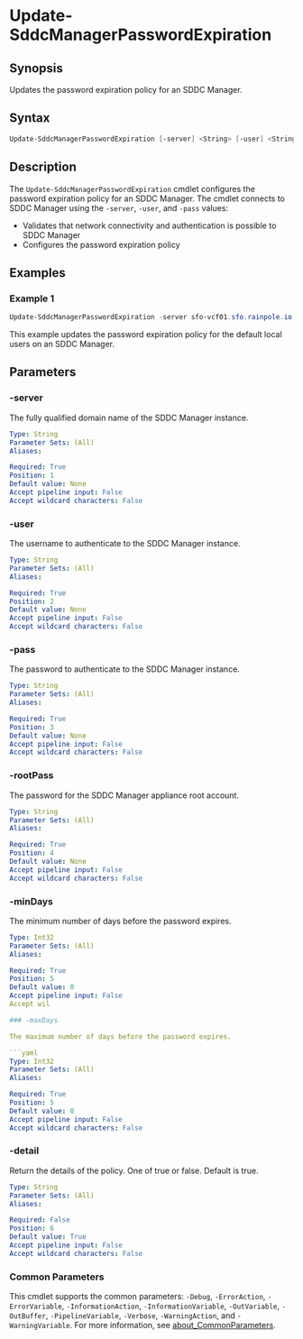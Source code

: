 # Update-SddcManagerPasswordExpiration

## Synopsis

Updates the password expiration policy for an SDDC Manager.

## Syntax

```powershell
Update-SddcManagerPasswordExpiration [-server] <String> [-user] <String> [-pass] <String> [-rootPass] <String> [-minDays] <String> [-maxDays] <String> [-warnDays] <String> [[-detail] <String>] [<CommonParameters>]
```

## Description

The `Update-SddcManagerPasswordExpiration` cmdlet configures the password expiration policy for an SDDC Manager.
The cmdlet connects to SDDC Manager using the `-server`, `-user`, and `-pass` values:

- Validates that network connectivity and authentication is possible to SDDC Manager
- Configures the password expiration policy

## Examples

### Example 1

```powershell
Update-SddcManagerPasswordExpiration -server sfo-vcf01.sfo.rainpole.io -user admin@local -pass VMw@re1!VMw@re1! -rootPass VMw@re1! -minDays 0 -maxDays 90 -warnDays 14
```

This example updates the password expiration policy for the default local users on an SDDC Manager.

## Parameters

### -server

The fully qualified domain name of the SDDC Manager instance.

```yaml
Type: String
Parameter Sets: (All)
Aliases:

Required: True
Position: 1
Default value: None
Accept pipeline input: False
Accept wildcard characters: False
```

### -user

The username to authenticate to the SDDC Manager instance.

```yaml
Type: String
Parameter Sets: (All)
Aliases:

Required: True
Position: 2
Default value: None
Accept pipeline input: False
Accept wildcard characters: False
```

### -pass

The password to authenticate to the SDDC Manager instance.

```yaml
Type: String
Parameter Sets: (All)
Aliases:

Required: True
Position: 3
Default value: None
Accept pipeline input: False
Accept wildcard characters: False
```

### -rootPass

The password for the SDDC Manager appliance root account.

```yaml
Type: String
Parameter Sets: (All)
Aliases:

Required: True
Position: 4
Default value: None
Accept pipeline input: False
Accept wildcard characters: False
```

### -minDays

The minimum number of days before the password expires.

```yaml
Type: Int32
Parameter Sets: (All)
Aliases:

Required: True
Position: 5
Default value: 0
Accept pipeline input: False
Accept wil

### -maxDays

The maximum number of days before the password expires.

```yaml
Type: Int32
Parameter Sets: (All)
Aliases:

Required: True
Position: 5
Default value: 0
Accept pipeline input: False
Accept wildcard characters: False
```

### -detail

Return the details of the policy.
One of true or false.
Default is true.

```yaml
Type: String
Parameter Sets: (All)
Aliases:

Required: False
Position: 6
Default value: True
Accept pipeline input: False
Accept wildcard characters: False
```

### Common Parameters

This cmdlet supports the common parameters: `-Debug`, `-ErrorAction`, `-ErrorVariable`, `-InformationAction`, `-InformationVariable`, `-OutVariable`, `-OutBuffer`, `-PipelineVariable`, `-Verbose`, `-WarningAction`, and `-WarningVariable`. For more information, see [about_CommonParameters](http://go.microsoft.com/fwlink/?LinkID=113216).
